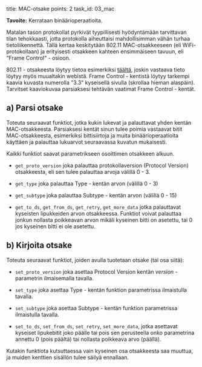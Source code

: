 title: MAC-otsake
points: 2
task_id: 03_mac


**Tavoite:** Kerrataan binäärioperaatioita.

Matalan tason protokollat pyrkivät tyypillisesti hyödyntämään
tarvittavan tilan tehokkaasti, jotta protokolla aiheuttaisi
mahdollisimman vähän turhaa tietoliikennettä. Tällä kertaa
keskitytään 802.11 MAC-otsakkeeseen (eli WiFi-protokollaan) ja
erityisesti otsakkeen kahteen ensimmäiseen tavuun, eli "Frame
Control" - osioon.

802.11 - otsakeesta löytyy tietoa esimerkiksi [täältä], joskin
vastaava tieto löytyy myös muualtakin webistä. Frame Control -
kentistä löytyy tarkempi kaavia kuvasta numerolla "3.3" kyseisellä
sivulla (skrollaa hieman alaspäin). Tarvitset kaaviokuvaa parsiaksesi
tehtävän vaatimat Frame Control - kentät.

[täältä]: http://mrncciew.com/2014/09/27/cwap-mac-header-frame-control/


a) Parsi otsake
------------------

Toteuta seuraavat funktiot, jotka kukin lukevat ja palauttavat yhden
kentän MAC-otsakkeesta. Parsiaksesi kentät sinun tulee poimia
vastaavat bitit MAC-otsakkeesta, esimerkiksi bittisiirtoja ja muita
binäärioperaatioita käyttäen ja palauttaa lukuarvot seuraavassa
kuvatun mukaisesti.

Kaikki funktiot saavat parametrikseen osoittimen otsakkeen alkuun.

  * `get_proto_version` joka palauttaa protokollaversion (Protocol
    Version) otsakkeesta, eli sen tulee palauttaa arvoja välillä 0 - 3.
  
  * `get_type` joka palauttaa Type - kentän arvon (välillä 0 - 3)

  * `get_subtype` joka palauttaa Subtype - kentän arvon (välillä 0 - 15)

  * `get_to_ds`, `get_from_ds`, `get_retry`, `get_more_data` jotka
    palauttavat kyseisten lipukkeiden arvon otsakkeessa. Funktiot
    voivat palauttaa jonkun nollasta poikkeavan arvon mikäli kyseinen
    bitti on asetettu, tai 0 jos kyseinen bitti ei ole asetettu.
	

b) Kirjoita otsake
----------------

Toteuta seuraavat funktiot, joiden avulla tuotetaan otsake (tai osa siitä):

  * `set_proto_version` joka asettaa Protocol Version kentän
    *version* - parametrin ilmaisemalla tavalla.

  * `set_type` joka asettaa Type - kentän funktion parametrissa ilmaistulla
    tavalla.

  * `set_subtype` joka asettaa Subtype - kentän funktion parametrissa
    ilmaistulla tavalla.

  * `set_to_ds`, `set_from_ds`, `set_retry`, `set_more_data`, jotka
    asettavat kyseiset lipukebitit joko päälle tai pois sen
    perusteella onko parametrina annettu 0 (pois päältä) tai nollasta
    poikkeava arvo (päällä).

Kutakin funktiota kutsuttaessa vain kyseinen osa otsakkeesta saa
muuttua, ja muiden kenttien sisällön tulee säilyä ennallaan.
